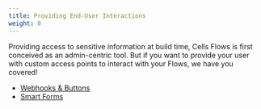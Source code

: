 ```yaml
---
title: Providing End-User Interactions
weight: 0
---
```

Providing access to sensitive information at build time, Cells Flows is first conceived as an admin-centric tool. But if you want to provide your user with custom access points to interact with your Flows, we have you covered!

* [Webhooks & Buttons](../webhooks-buttons/)
* [Smart Forms](../smart-forms/)

